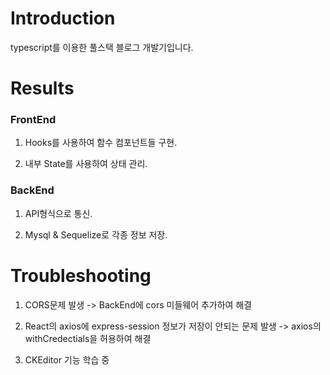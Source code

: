 # Introduction
typescript를 이용한 풀스택 블로그 개발기입니다.

# Results
### FrontEnd
1. Hooks를 사용하여 함수 컴포넌트들 구현.

2. 내부 State를 사용하여 상태 관리.


### BackEnd
1. API형식으로 통신.

2. Mysql & Sequelize로 각종 정보 저장.

# Troubleshooting
1. CORS문제 발생 -> BackEnd에 cors 미들웨어 추가하여 해결

2. React의 axios에 express-session 정보가 저장이 안되는 문제 발생 -> axios의 withCredectials을 허용하여 해결

3. CKEditor 기능 학습 중
